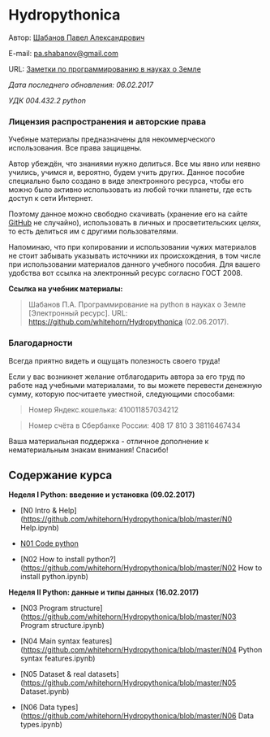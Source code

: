 ﻿# Hydropythonica

Автор: [Шабанов Павел Александрович](https://progeoru.blogspot.ru/p/blog-page_20.html)

E-mail: pa.shabanov@gmail.com

URL: [Заметки по программированию в науках о Земле](http://geofortran.blogspot.ru/)

*Дата последнего обновления: 06.02.2017*

*УДК 004.432.2 python*

### Лицензия распространения и авторские права

Учебные материалы предназначены для некоммерческого использования. Все права защищены.

Автор убеждён, что знаниями нужно делиться. Все мы явно или неявно учились, учимся и, вероятно, будем учить других. Данное пособие специально было создано в виде электронного ресурса, чтобы его можно было активно использовать из любой точки планеты, где есть доступ к сети Интернет. 

Поэтому данное можно свободно скачивать (хранение его на сайте [GitHub](https://github.com/) не случайно), использовать в личных и просветительских целях, то есть делиться им с другими пользователями. 

Напоминаю, что при копировании и использовании чужих материалов не стоит забывать указывать источники их происхождения, в том числе при использовании материалов данного учебного пособия. Для вашего удобства вот ссылка на электронный ресурс согласно ГОСТ 2008.

**Ссылка на учебник материалы:**

> Шабанов П.А. Программирование на python в науках о Земле [Электронный ресурс]. URL: https://github.com/whitehorn/Hydropythonica (02.06.2017).

### Благодарности

Всегда приятно видеть и ощущать полезность своего труда!

Если у вас возникнет желание отблагодарить автора за его труд по работе над учебными материалами, то вы можете перевести денежную сумму, которую посчитаете уместной, следующими способами:

> Номер Яндекс.кошелька: 410011857034212

> Номер счёта в Сбербанке России: 408 17 810 3 38116467434

Ваша материальная поддержка - отличное дополнение к нематериальным знакам внимания! Спасибо!

## Содержание курса

**Неделя I Python: введение и установка (09.02.2017)**

+ [N0 Intro & Help](https://github.com/whitehorn/Hydropythonica/blob/master/N0 Help.ipynb)

+ [N01 Code python](https://github.com/whitehorn/Hydropythonica/blob/master/N01%20Code%20python.ipynb)

+ [N02 How to install python?](https://github.com/whitehorn/Hydropythonica/blob/master/N02 How to install python.ipynb)

**Неделя II Python: данные и типы данных (16.02.2017)**

+ [N03 Program structure](https://github.com/whitehorn/Hydropythonica/blob/master/N03 Program structure.ipynb)

+ [N04 Main syntax features](https://github.com/whitehorn/Hydropythonica/blob/master/N04 Python syntax features.ipynb)

+ [N05 Dataset & real datasets](https://github.com/whitehorn/Hydropythonica/blob/master/N05 Dataset.ipynb)

+ [N06 Data types](https://github.com/whitehorn/Hydropythonica/blob/master/N06 Data types.ipynb)


